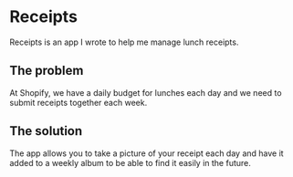 Receipts
========

Receipts is an app I wrote to help me manage lunch receipts.

## The problem

At Shopify, we have a daily budget for lunches each day and we need to submit receipts together each week.

## The solution

The app allows you to take a picture of your receipt each day and have it added to a weekly album to be able to find it easily in the future.
